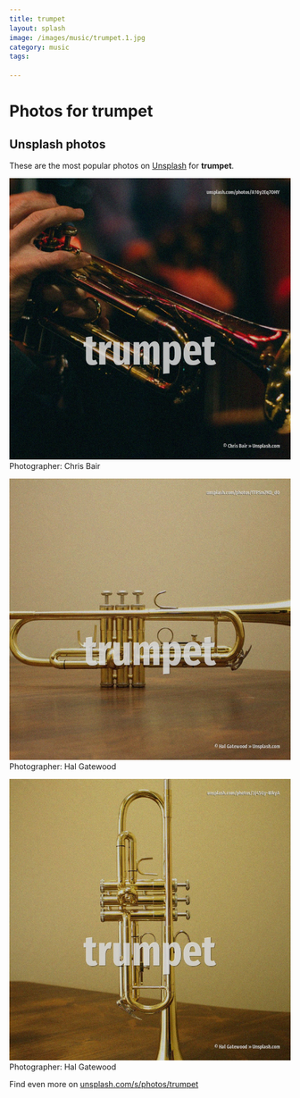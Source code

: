 ```yaml
---
title: trumpet
layout: splash
image: /images/music/trumpet.1.jpg
category: music
tags:

---
```

# Photos for trumpet
 
## Unsplash photos
These are the most popular photos on [Unsplash](https://unsplash.com) for **trumpet**.
 
![trumpet](/images/music/trumpet.1.jpg)
Photographer:  Chris Bair
 
![trumpet](/images/music/trumpet.2.jpg)
Photographer:  Hal Gatewood
 
![trumpet](/images/music/trumpet.3.jpg)
Photographer:  Hal Gatewood
 
Find even more on [unsplash.com/s/photos/trumpet](https://unsplash.com/s/photos/trumpet)
 
